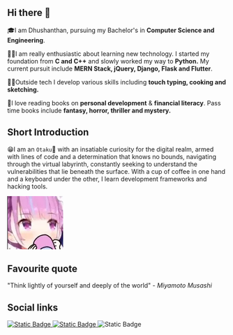 ## Hi there 👋
<!-- Add emojis -->
🎓I am Dhushanthan, pursuing my Bachelor's in **Computer Science and Engineering**.

🧑‍💻I am really enthusiastic about learning new technology. I started my foundation from **C and C++** and slowly worked my way to **Python.** My current pursuit include **MERN Stack, jQuery, Django, Flask and Flutter**.

🧑‍🍳Outside tech I develop various skills including **touch typing, cooking and sketching.**

📖I love reading books on **personal development** & **financial literacy**. Pass time books include **fantasy, horror, thriller and mystery.**

<!-- TODO: add Skills -->
<!-- ## Skills

#### Programming Languages
C, C++, Python, JavaScript
#### Framework
React, Express, Redux, Laravel, Django, Flask, Flutter, jQuery
#### Operating System 
Windows, Linux, Mac -->

<!-- TODO: add github stats -->
<!-- Add github Stats -->
<!-- Add links -->
## Short Introduction
😁I am an `Otaku`🏯 with an insatiable curiosity for the digital realm, armed with lines of code and a determination that knows no bounds, navigating through the virtual labyrinth, constantly seeking to understand the vulnerabilities that lie beneath the surface. With a cup of coffee in one hand and a keyboard under the other, I learn development frameworks and hacking tools.

![](assets/cupoftea.png)

## Favourite quote
"Think lightly of yourself and deeply of the world" - _Miyamoto Musashi_

## Social links

<a href="https://twitter.com/Z3r0Tw0_ZT">
<img alt="Static Badge" src="https://img.shields.io/badge/Follow%20me-link?style=for-the-badge&logo=x&logoColor=white&color=black">
</a>
<a href="https://www.reddit.com/user/Z3r0Tw0-ZT">
<img alt="Static Badge" src="https://img.shields.io/badge/Reddit-link?style=for-the-badge&logo=reddit&logoColor=white&color=%23ff4500">
</a>
<a hred="https://www.linkedin.com/in/dhushanthan/">
<img alt="Static Badge" src="https://img.shields.io/badge/Linkedin-link?style=for-the-badge&logo=linkedin&color=%230a66c1">
</a>

<!-- TODO: Future adds -->
<!-- Twitch and YouTube -->
<!-- <a href="https://www.twitch.tv/z3r0tw0_zt">
<img alt="Static Badge" src="https://img.shields.io/badge/twitch-link?style=for-the-badge&logo=twitch&logoColor=white&color=%238c44f6">
</a>
<a href="https://www.youtube.com/@Z3r0Tw0_ZT">
<img alt="Static Badge" src="https://img.shields.io/badge/Youtube-link?style=for-the-badge&logo=youtube&color=%23ff0000">
</a> -->